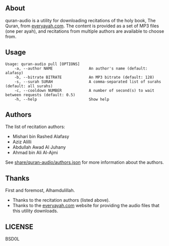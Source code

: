 ## About

quran-audio is a utility for downloading recitations of the holy book, The Quran,
from [everyayah.com](https://everyayah.com). The content is provided as a set of MP3
files (one per ayah), and recitations from multiple authors are available to choose
from.

## Usage

```
Usage: quran-audio pull [OPTIONS]
    -a, --author NAME                An author's name (default: alafasy)
    -b, --bitrate BITRATE            An MP3 bitrate (default: 128)
    -s, --surah SURAH                A comma-separated list of surahs (default: all surahs)
    -c, --cooldown NUMBER            A number of second(s) to wait between requests (default: 0.5)
    -h, --help                       Show help
```

## Authors

The list of recitation authors:

* Mishari bin Rashed Alafasy
* Aziz Alilli
* Abdullah Awad Al Juhany
* Ahmad bin Ali Al-Ajmi

See [share/quran-audio/authors.json](share/quran-audio/authors.json) for more information
about the authors.

## Thanks

First and foremost, Alhamdulillah.

* Thanks to the recitation authors (listed above).
* Thanks to the [everyayah.com](https://everyayah.com) website
  for providing the audio files that this utility downloads.

## LICENSE

BSD0L
